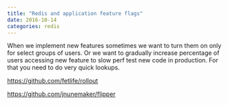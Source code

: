 ```yaml
---
title: "Redis and application feature flags"
date: 2016-10-14
categories: redis
---
```


When we implement new features sometimes we want to turn them on only for select groups of users.  Or we want to gradually increase percentage of users accessing new feature to slow perf test new code in production.  For that you need to do very quick lookups.


https://github.com/fetlife/rollout

https://github.com/jnunemaker/flipper
